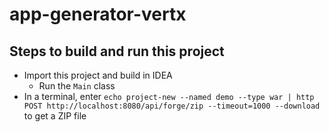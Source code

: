 # app-generator-vertx

## Steps to build and run this project

- Import this project and build in IDEA
  - Run the `Main` class
- In a terminal, enter `echo project-new --named demo --type war | http POST http://localhost:8080/api/forge/zip --timeout=1000 --download` to get a ZIP file

